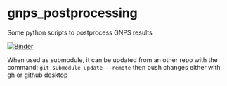 # gnps_postprocessing
Some python scripts to postprocess GNPS results

[![Binder](https://mybinder.org/badge_logo.svg)](https://mybinder.org/v2/gh/lfnothias/gnps_postprocessing/HEAD)

When used as submodule, it can be updated from an other repo with the command:
`git submodule update --remote` 
then 
push changes either with gh or github desktop
